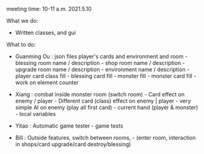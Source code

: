 meeting time: 10-11 a.m. 2021.5.10

What we do:
- Written classes, and gui

What to do:
- Guanming Ou : json files player's cards and environment and room 
          - blessing room name / description
          - shop room name / description
          - upgrade room name / description
          - environment name / description
          - player card class fill
          - blessing card fill
          - monster fill
          - monster card fill
          - work on element counter
  
- Xiang : combat inside monster room (switch room)
          - Card effect on enemy / player
                - Different card (class) effect on enemy | player
          - very simple AI on enemy (play all first card)
          - current hand (player & monster)
          - local variables
  
- Yitao : Automatic game tester
          - game tests

- Bill  : Outside features, switch between rooms, 
          - (enter room, interaction in shops/card upgrade/card destroy/blessing)